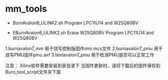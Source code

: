 mm_tools
========

* BurnAvalon6_ULINK2.sh
Program LPC11U14 and W25Q80BV

* EBurnAvalon6_ULINK2.sh
Erase W25Q80BV
Program LPC11U14 and W25Q80BV

1.burnavalon7_mm  用于烧写控制版固件mm.mcs文件
2.burnavalon7_pmu 用于烧写PMU固件pmu.axf
3.testavalon7_pmu 用于检测PMU是否可以正常工作

注意：
Xilinx软件需要安装到家目录下
当固件更新时，请将下载后的固件保存到Burn_tool_script文件夹下面
